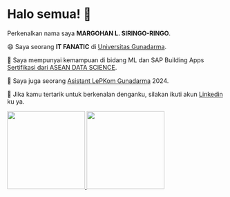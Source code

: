 # Halo semua! 👋

Perkenalkan nama saya **MARGOHAN L. SIRINGO-RINGO**.<br>

😄 Saya seorang **IT FANATIC** di [Universitas Gunadarma](https://www.gunadarma.ac.id/).<br>

🤔 Saya mempunyai kemampuan di bidang ML dan SAP Building Apps [Sertifikasi dari ASEAN DATA SCIENCE](https://drive.google.com/file/d/10VrJNvr9L2rwPobXdHV5frrJlupv0vjq/view?usp=drive_link).<br>

🌱 Saya juga seorang [Asistant LePKom Gunadarma](https://vm.lepkom.gunadarma.ac.id/) 2024.<br>

💬 Jika kamu tertarik untuk berkenalan denganku, silakan ikuti akun [Linkedin](https://www.linkedin.com/in/margohanlsiringo/) ku ya.

<p align="left">
<a href="https://github.com/penuliscode">
  <img height="180em" src="https://github-readme-stats-eight-theta.vercel.app/api?username=penuliscode&show_icons=true&theme=algolia&include_all_commits=true&count_private=true"/>
  <img height="180em" src="https://github-readme-stats-eight-theta.vercel.app/api/top-langs/?username=penuliscode&layout=compact&theme=algolia"/>
</a>
</p>
